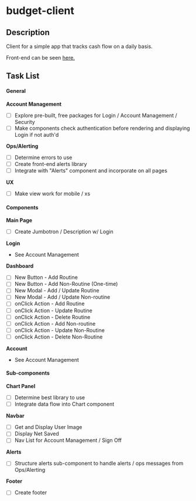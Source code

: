 # budget-client

## Description
Client for a simple app that tracks cash flow on a daily basis.

Front-end can be seen [here.](http://andcounting.surge.sh/#/?_k=o0a7df)

## Task List

#### General

**Account Management**
- [ ] Explore pre-built, free packages for Login / Account Management / Security
- [ ] Make components check authentication before rendering and displaying Login if not auth'd

**Ops/Alerting**
- [ ] Determine errors to use
- [ ] Create front-end alerts library
- [ ] Integrate with "Alerts" component and incorporate on all pages

**UX**
- [ ] Make view work for mobile / xs

#### Components

**Main Page**
- [ ] Create Jumbotron / Description w/ Login

**Login**
- See Account Management

**Dashboard**
- [ ] New Button - Add Routine
- [ ] New Button - Add Non-Routine (One-time)
- [ ] New Modal - Add / Update Routine
- [ ] New Modal - Add / Update Non-routine
- [ ] onClick Action - Add Routine
- [ ] onClick Action - Update Routine
- [ ] onClick Action - Delete Routine
- [ ] onClick Action - Add Non-routine
- [ ] onClick Action - Update Non-Routine
- [ ] onClick Action - Delete Non-Routine

**Account**
- See Account Management

#### Sub-components

**Chart Panel**
- [ ] Determine best library to use
- [ ] Integrate data flow into Chart component

**Navbar**
- [ ] Get and Display User Image
- [ ] Display Net Saved
- [ ] Nav List for Account Management / Sign Off

**Alerts**
- [ ] Structure alerts sub-component to handle alerts / ops messages from Ops/Alerting

**Footer**
- [ ] Create footer
